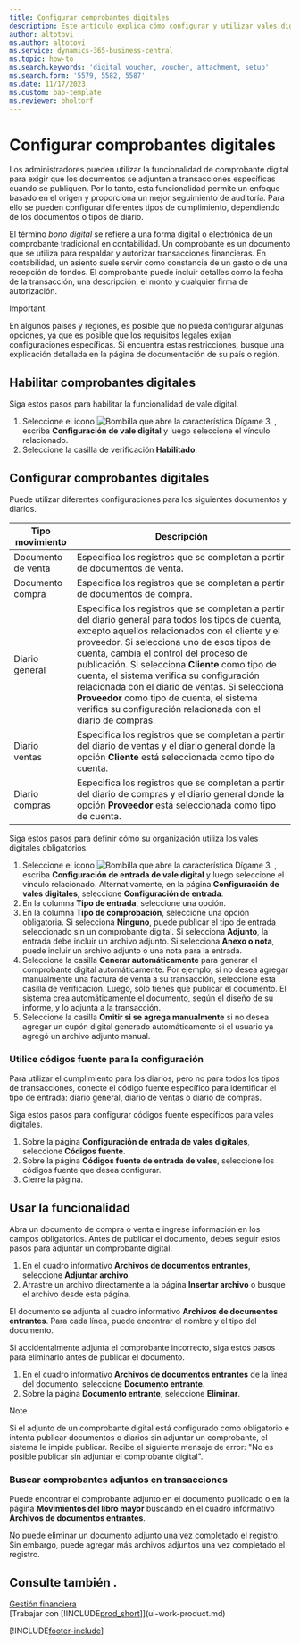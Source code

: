 ```yaml
---
title: Configurar comprobantes digitales
description: Este artículo explica cómo configurar y utilizar vales digitales obligatorios en Microsoft Dynamics 365 Business Central.
author: altotovi
ms.author: altotovi
ms.service: dynamics-365-business-central
ms.topic: how-to
ms.search.keywords: 'digital voucher, voucher, attachment, setup'
ms.search.form: '5579, 5582, 5587'
ms.date: 11/17/2023
ms.custom: bap-template
ms.reviewer: bholtorf
---
```


# Configurar comprobantes digitales

Los administradores pueden utilizar la funcionalidad de comprobante digital para exigir que los documentos se adjunten a transacciones específicas cuando se publiquen. Por lo tanto, esta funcionalidad permite un enfoque basado en el origen y proporciona un mejor seguimiento de auditoría. Para ello se pueden configurar diferentes tipos de cumplimiento, dependiendo de los documentos o tipos de diario.

El término *bono digital* se refiere a una forma digital o electrónica de un comprobante tradicional en contabilidad. Un comprobante es un documento que se utiliza para respaldar y autorizar transacciones financieras. En contabilidad, un asiento suele servir como constancia de un gasto o de una recepción de fondos. El comprobante puede incluir detalles como la fecha de la transacción, una descripción, el monto y cualquier firma de autorización.

> [!IMPORTANT]
> En algunos países y regiones, es posible que no pueda configurar algunas opciones, ya que es posible que los requisitos legales exijan configuraciones específicas. Si encuentra estas restricciones, busque una explicación detallada en la página de documentación de su país o región.

## Habilitar comprobantes digitales

Siga estos pasos para habilitar la funcionalidad de vale digital.

1. Seleccione el icono ![Bombilla que abre la característica Dígame 3.](media/ui-search/search_small.png "Dígame qué desea hacer") , escriba **Configuración de vale digital** y luego seleccione el vínculo relacionado.
2. Seleccione la casilla de verificación **Habilitado**.

## Configurar comprobantes digitales

Puede utilizar diferentes configuraciones para los siguientes documentos y diarios.

| Tipo movimiento | Descripción |
|------------|-------------|
| Documento de venta | Especifica los registros que se completan a partir de documentos de venta. |
| Documento compra | Especifica los registros que se completan a partir de documentos de compra. |
| Diario general | Especifica los registros que se completan a partir del diario general para todos los tipos de cuenta, excepto aquellos relacionados con el cliente y el proveedor. Si selecciona uno de esos tipos de cuenta, cambia el control del proceso de publicación. Si selecciona **Cliente** como tipo de cuenta, el sistema verifica su configuración relacionada con el diario de ventas. Si selecciona **Proveedor** como tipo de cuenta, el sistema verifica su configuración relacionada con el diario de compras. |
| Diario ventas | Especifica los registros que se completan a partir del diario de ventas y el diario general donde la opción **Cliente** está seleccionada como tipo de cuenta. |
| Diario compras | Especifica los registros que se completan a partir del diario de compras y el diario general donde la opción **Proveedor** está seleccionada como tipo de cuenta. |

Siga estos pasos para definir cómo su organización utiliza los vales digitales obligatorios.

1. Seleccione el icono ![Bombilla que abre la característica Dígame 3.](media/ui-search/search_small.png "Dígame qué desea hacer") , escriba **Configuración de entrada de vale digital** y luego seleccione el vínculo relacionado. Alternativamente, en la página **Configuración de vales digitales**, seleccione **Configuración de entrada**.
2. En la columna **Tipo de entrada**, seleccione una opción.
3. En la columna **Tipo de comprobación**, seleccione una opción obligatoria. Si selecciona **Ninguno**, puede publicar el tipo de entrada seleccionado sin un comprobante digital. Si selecciona **Adjunto**, la entrada debe incluir un archivo adjunto. Si selecciona **Anexo o nota**, puede incluir un archivo adjunto o una nota para la entrada. 
4. Seleccione la casilla **Generar automáticamente** para generar el comprobante digital automáticamente. Por ejemplo, si no desea agregar manualmente una factura de venta a su transacción, seleccione esta casilla de verificación. Luego, sólo tienes que publicar el documento. El sistema crea automáticamente el documento, según el diseño de su informe, y lo adjunta a la transacción.
5. Seleccione la casilla **Omitir si se agrega manualmente** si no desea agregar un cupón digital generado automáticamente si el usuario ya agregó un archivo adjunto manual.

### Utilice códigos fuente para la configuración

Para utilizar el cumplimiento para los diarios, pero no para todos los tipos de transacciones, conecte el código fuente específico para identificar el tipo de entrada: diario general, diario de ventas o diario de compras.

Siga estos pasos para configurar códigos fuente específicos para vales digitales.

1. Sobre la página **Configuración de entrada de vales digitales**, seleccione **Códigos fuente**.
2. Sobre la página **Códigos fuente de entrada de vales**, seleccione los códigos fuente que desea configurar.
3. Cierre la página.

## Usar la funcionalidad

Abra un documento de compra o venta e ingrese información en los campos obligatorios. Antes de publicar el documento, debes seguir estos pasos para adjuntar un comprobante digital.

1. En el cuadro informativo **Archivos de documentos entrantes**, seleccione **Adjuntar archivo**.
2. Arrastre un archivo directamente a la página **Insertar archivo** o busque el archivo desde esta página.

El documento se adjunta al cuadro informativo **Archivos de documentos entrantes**. Para cada línea, puede encontrar el nombre y el tipo del documento.

Si accidentalmente adjunta el comprobante incorrecto, siga estos pasos para eliminarlo antes de publicar el documento.

1. En el cuadro informativo **Archivos de documentos entrantes** de la línea del documento, seleccione **Documento entrante**.
2. Sobre la página **Documento entrante**, seleccione **Eliminar**.

> [!NOTE]
> Si el adjunto de un comprobante digital está configurado como obligatorio e intenta publicar documentos o diarios sin adjuntar un comprobante, el sistema le impide publicar. Recibe el siguiente mensaje de error: "No es posible publicar sin adjuntar el comprobante digital".

### Buscar comprobantes adjuntos en transacciones

Puede encontrar el comprobante adjunto en el documento publicado o en la página **Movimientos del libro mayor** buscando en el cuadro informativo **Archivos de documentos entrantes**.

No puede eliminar un documento adjunto una vez completado el registro. Sin embargo, puede agregar más archivos adjuntos una vez completado el registro.

## Consulte también .

[Gestión financiera](finance.md)  
[Trabajar con [!INCLUDE[prod_short](includes/prod_short.md)]](ui-work-product.md)

[!INCLUDE[footer-include](includes/footer-banner.md)]
